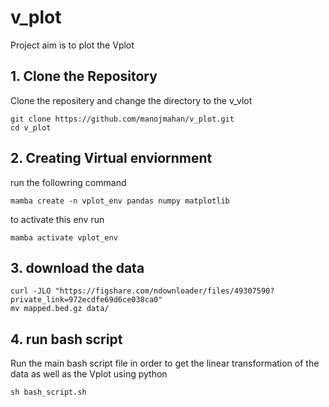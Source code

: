 # v_plot
Project aim is to plot the Vplot
## 1. Clone the Repository
Clone the repositery and change the directory to the v_vlot
~~~
git clone https://github.com/manojmahan/v_plot.git
cd v_plot
~~~

## 2. Creating Virtual enviornment
run the followring command 
~~~
mamba create -n vplot_env pandas numpy matplotlib
~~~
to activate this env run
~~~
mamba activate vplot_env
~~~

## 3. download the data 
~~~
curl -JLO "https://figshare.com/ndownloader/files/49307590?private_link=972ecdfe69d6ce038ca0"
mv mapped.bed.gz data/
~~~

## 4. run bash script
Run the main bash script file in order to get the linear transformation of the data as well as the Vplot using python
~~~
sh bash_script.sh
~~~
